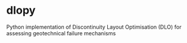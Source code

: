 # dlopy
Python implementation of Discontinuity Layout Optimisation (DLO) for assessing geotechnical failure mechanisms
